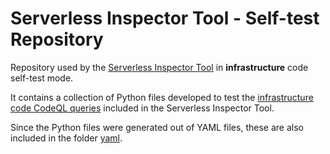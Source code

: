 # Serverless Inspector Tool - Self-test Repository
Repository used by the [Serverless Inspector Tool](https://github.com/giusepperaffa/serverless-inspector-tool) in **infrastructure** code self-test mode.

It contains a collection of Python files developed to test the [infrastructure code CodeQL queries](https://github.com/giusepperaffa/serverless-inspector-tool/tree/main/codeql/infrastructure) included in the Serverless Inspector Tool.

Since the Python files were generated out of YAML files, these are also included in the folder [yaml](yaml).
